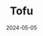 ---
date: 2024-05-05
featured_image: Tofu-20240717-38.jpg
title: Tofu
description: 
tags: ["tofu"]
---